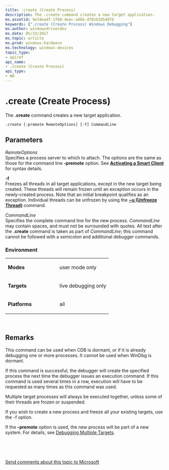 ```yaml
---
title: .create (Create Process)
description: The .create command creates a new target application.
ms.assetid: 9e34eadf-1f68-4eec-ad6b-d70163d5d876
keywords: [".create (Create Process) Windows Debugging"]
ms.author: windowsdriverdev
ms.date: 05/23/2017
ms.topic: article
ms.prod: windows-hardware
ms.technology: windows-devices
topic_type:
- apiref
api_name:
- .create (Create Process)
api_type:
- NA
---
```


# .create (Create Process)


The **.create** command creates a new target application.

```
.create [-premote RemoteOptions] [-f] CommandLine 
```

## <span id="ddk_meta_create_process_dbg"></span><span id="DDK_META_CREATE_PROCESS_DBG"></span>Parameters


<span id="_______RemoteOptions______"></span><span id="_______remoteoptions______"></span><span id="_______REMOTEOPTIONS______"></span> *RemoteOptions*   
Specifies a process server to which to attach. The options are the same as those for the command line **-premote** option. See [**Activating a Smart Client**](activating-a-smart-client.md) for syntax details.

<span id="_______-f______"></span><span id="_______-F______"></span> **-f**   
Freezes all threads in all target applications, except in the new target being created. These threads will remain frozen until an exception occurs in the newly-created process. Note that an initial breakpoint qualifies as an exception. Individual threads can be unfrozen by using the [**~u (Unfreeze Thread)**](-u--unfreeze-thread-.md) command.

<span id="_______CommandLine______"></span><span id="_______commandline______"></span><span id="_______COMMANDLINE______"></span> *CommandLine*   
Specifies the complete command line for the new process. *CommandLine* may contain spaces, and must not be surrounded with quotes. All text after the **.create** command is taken as part of *CommandLine*; this command cannot be followed with a semicolon and additional debugger commands.

### <span id="Environment"></span><span id="environment"></span><span id="ENVIRONMENT"></span>Environment

<table>
<colgroup>
<col width="50%" />
<col width="50%" />
</colgroup>
<tbody>
<tr class="odd">
<td align="left"><p><strong>Modes</strong></p></td>
<td align="left"><p>user mode only</p></td>
</tr>
<tr class="even">
<td align="left"><p><strong>Targets</strong></p></td>
<td align="left"><p>live debugging only</p></td>
</tr>
<tr class="odd">
<td align="left"><p><strong>Platforms</strong></p></td>
<td align="left"><p>all</p></td>
</tr>
</tbody>
</table>

 

Remarks
-------

This command can be used when CDB is dormant, or if it is already debugging one or more processes. It cannot be used when WinDbg is dormant.

If this command is successful, the debugger will create the specified process the next time the debugger issues an execution command. If this command is used several times in a row, execution will have to be requested as many times as this command was used.

Multiple target processes will always be executed together, unless some of their threads are frozen or suspended.

If you wish to create a new process and freeze all your existing targets, use the -f option.

If the **-premote** option is used, the new process will be part of a new system. For details, see [Debugging Multiple Targets](debugging-multiple-targets.md).

 

 

[Send comments about this topic to Microsoft](mailto:wsddocfb@microsoft.com?subject=Documentation%20feedback%20[debugger\debugger]:%20.create%20%28Create%20Process%29%20%20RELEASE:%20%285/15/2017%29&body=%0A%0APRIVACY%20STATEMENT%0A%0AWe%20use%20your%20feedback%20to%20improve%20the%20documentation.%20We%20don't%20use%20your%20email%20address%20for%20any%20other%20purpose,%20and%20we'll%20remove%20your%20email%20address%20from%20our%20system%20after%20the%20issue%20that%20you're%20reporting%20is%20fixed.%20While%20we're%20working%20to%20fix%20this%20issue,%20we%20might%20send%20you%20an%20email%20message%20to%20ask%20for%20more%20info.%20Later,%20we%20might%20also%20send%20you%20an%20email%20message%20to%20let%20you%20know%20that%20we've%20addressed%20your%20feedback.%0A%0AFor%20more%20info%20about%20Microsoft's%20privacy%20policy,%20see%20http://privacy.microsoft.com/default.aspx. "Send comments about this topic to Microsoft")




